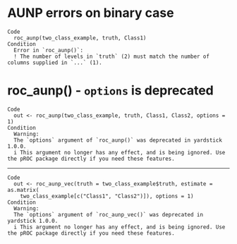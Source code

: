 # AUNP errors on binary case

    Code
      roc_aunp(two_class_example, truth, Class1)
    Condition
      Error in `roc_aunp()`:
      ! The number of levels in `truth` (2) must match the number of columns supplied in `...` (1).

# roc_aunp() - `options` is deprecated

    Code
      out <- roc_aunp(two_class_example, truth, Class1, Class2, options = 1)
    Condition
      Warning:
      The `options` argument of `roc_aunp()` was deprecated in yardstick 1.0.0.
      i This argument no longer has any effect, and is being ignored. Use the pROC package directly if you need these features.

---

    Code
      out <- roc_aunp_vec(truth = two_class_example$truth, estimate = as.matrix(
        two_class_example[c("Class1", "Class2")]), options = 1)
    Condition
      Warning:
      The `options` argument of `roc_aunp_vec()` was deprecated in yardstick 1.0.0.
      i This argument no longer has any effect, and is being ignored. Use the pROC package directly if you need these features.

